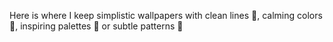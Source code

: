 Here is where I keep simplistic wallpapers with clean lines 🔋, calming colors 🌊, inspiring palettes 🔴 or subtle patterns 🌿
